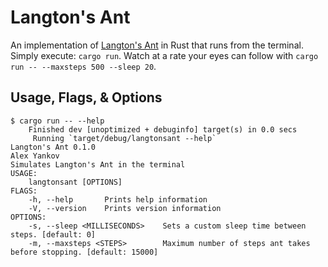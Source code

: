 # Langton's Ant
An implementation of [Langton's Ant](https://en.wikipedia.org/wiki/Langton%27s_ant)
in Rust that runs from the terminal. Simply execute:
```cargo run```. Watch at a rate your eyes can follow with 
```cargo run -- --maxsteps 500 --sleep 20```.

## Usage, Flags, & Options
```
$ cargo run -- --help
    Finished dev [unoptimized + debuginfo] target(s) in 0.0 secs
     Running `target/debug/langtonsant --help`
Langton's Ant 0.1.0
Alex Yankov
Simulates Langton's Ant in the terminal
USAGE:
    langtonsant [OPTIONS]
FLAGS:
    -h, --help       Prints help information
    -V, --version    Prints version information
OPTIONS:
    -s, --sleep <MILLISECONDS>    Sets a custom sleep time between steps. [default: 0]
    -m, --maxsteps <STEPS>        Maximum number of steps ant takes before stopping. [default: 15000]
```
